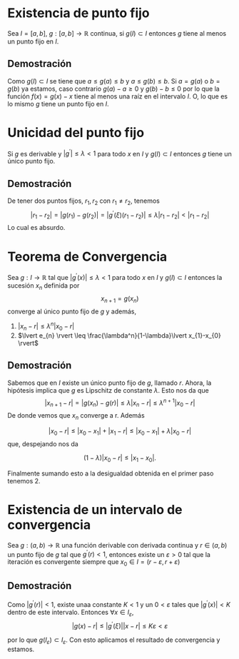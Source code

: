 
# Existencia de punto fijo

Sea $I = [a,b]$, $g:[a,b]\to \mathbb{R}$ continua, si $g(I)\subset I$ entonces $g$ tiene al menos un punto fijo en $I$.

## Demostración

Como $g(I)\subset I$ se tiene que $a\leq g(a)\leq b$ y $a\leq g(b)\leq b$. Si $a = g(a)$ o $b = g(b)$ ya estamos, caso contrario $g(a)-a \geq 0$ y $g(b)-b \leq 0$ por lo que la función $f(x)=g(x)-x$ tiene al menos una raíz en el intervalo $I$. O, lo que es lo mismo $g$ tiene un punto fijo en $I$.

# Unicidad del punto fijo

Si $g$ es derivable y $\lvert g^\prime \rvert \leq \lambda<1$ para todo $x$ en $I$ y $g(I)\subset I$ entonces $g$ tiene un único punto fijo.

## Demostración

De tener dos puntos fijos, $r_{1}, r_{2}$ con $r_{1} \neq r_{2}$, tenemos
$$
\lvert r_{1}-r_{2} \rvert =\lvert g(r_{1})-g(r_{2}) \rvert = \lvert g^\prime(\xi)(r_{1}-r_{2}) \rvert \leq \lambda \lvert r_{1}-r_{2} \rvert < \lvert r_{1}-r_{2} \rvert
$$
Lo cual es absurdo.

# Teorema de Convergencia

Sea $g:I\to \mathbb{R}$ tal que $\lvert g^\prime (x)\rvert \leq \lambda < 1$ para todo $x$ en $I$ y $g(I)\subset I$ entonces la sucesión $x_{n}$ definida por
$$
x_{n+1} = g(x_{n})
$$
converge al único punto fijo de $g$ y además,
1. $\lvert x_{n} - r \rvert\leq\lambda^n \lvert x_{0}-r \rvert$
2. $\lvert  e_{n} \rvert \leq \frac{\lambda^n}{1-\lambda}\lvert x_{1}-x_{0} \rvert$

## Demostración

Sabemos que en $I$ existe un único punto fijo de $g$, llamado $r$. Ahora, la hipótesis implica que $g$ es Lipschitz de constante $\lambda$. Esto nos da que
$$
\lvert x_{n+1}-r \rvert =\lvert g(x_{n})-g(r) \rvert \leq \lambda \lvert x_{n} -r \rvert \leq \lambda^{n+1} \lvert x_{0}-r \rvert 
$$
De donde vemos que $x_{n}$ converge a r. Además

$$
\lvert x_{0}-r \rvert \leq \lvert x_{0}-x_{1} \rvert + \lvert x_{1}-r \rvert \leq \lvert x_{0}-x_{1} \rvert + \lambda \lvert x_{0}-r \rvert 
$$
que, despejando nos da

$$
(1-\lambda)\lvert x_{0}-r \rvert \leq \lvert x_{1}-x_{0} \rvert .
$$

Finalmente sumando esto a la desigualdad obtenida en el primer paso tenemos $2$.

# Existencia de un intervalo de convergencia

Sea $g:(a,b)\to \mathbb{R}$ una función derivable con derivada continua y $r \in(a,b)$ un punto fijo de $g$ tal que $g^\prime(r)<1$, entonces existe un $\varepsilon>0$ tal que la iteración es convergente siempre que $x_{0} \in I = (r-\varepsilon, r+\varepsilon)$

## Demostración

Como $\lvert g^\prime(r) \rvert < 1$, existe unaa constante $K<1$ y un $0<\varepsilon$ tales que $\lvert g^\prime(x) \rvert<K$ dentro de este intervalo. Entonces $\forall x \in I_{\varepsilon}$,
$$
\lvert g(x)-r \rvert \leq \lvert g^\prime(\xi) \rvert \lvert x-r \rvert \leq K\varepsilon < \varepsilon
$$

por lo que $g(I_{\varepsilon})\subset I_{\varepsilon}$. Con esto aplicamos el resultado de convergencia y estamos.